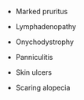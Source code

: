 - Marked pruritus

- Lymphadenopathy

- Onychodystrophy

- Panniculitis

- Skin ulcers

- Scaring alopecia